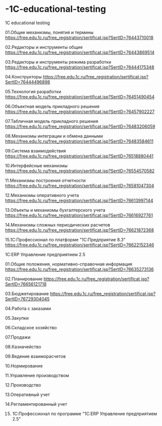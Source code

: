 # -1C-educational-testing
 1C educational testing
 
01.Общие механизмы, понятия и термины 
https://free.edu.1c.ru/free_registration/sertificat.jsp?SertID=76443710018

02.Редакторы и инструменты общие  
https://free.edu.1c.ru/free_registration/sertificat.jsp?SertID=76443869514

03.Редакторы и инструменты режима разработки
https://free.edu.1c.ru/free_registration/sertificat.jsp?SertID=76444175348

04.Конструкторы
https://free.edu.1c.ru/free_registration/sertificat.jsp?SertID=76444496898

05.Технология разработки
https://free.edu.1c.ru/free_registration/sertificat.jsp?SertID=76451490454

06.Объектная модель прикладного решения
https://free.edu.1c.ru/free_registration/sertificat.jsp?SertID=76457902227

07.Табличная модель прикладного решения
https://free.edu.1c.ru/free_registration/sertificat.jsp?SertID=76483206059

08.Механизмы интеграции и обмена данными
https://free.edu.1c.ru/free_registration/sertificat.jsp?SertID=76483584611

09.Система взаимодействия
https://free.edu.1c.ru/free_registration/sertificat.jsp?SertID=76518880441

10.Интерфейсные механизмы
https://free.edu.1c.ru/free_registration/sertificat.jsp?SertID=76554570582

11.Механизмы построения отчетности
https://free.edu.1c.ru/free_registration/sertificat.jsp?SertID=76581047304

12.Механизмы оперативного учета
https://free.edu.1c.ru/free_registration/sertificat.jsp?SertID=76613997144

13.Объекты и механизмы бухгалтерского учета
https://free.edu.1c.ru/free_registration/sertificat.jsp?SertID=76616927761

14.Механизмы сложных периодических расчетов
https://free.edu.1c.ru/free_registration/sertificat.jsp?SertID=76621872368

15.1С:Профессионал по платформе "1С:Предприятие 8.3"
https://free.edu.1c.ru/free_registration/sertificat.jsp?SertID=76622152346

1С:ERP Управление предприятием 2.5

01.Общие положения, нормативно-справочная информация
https://free.edu.1c.ru/free_registration/sertificat.jsp?SertID=76635273136

02.Планирование
https://free.edu.1c.ru/free_registration/sertificat.jsp?SertID=76656121718

03.Бюджетирование
https://free.edu.1c.ru/free_registration/sertificat.jsp?SertID=76729304045

04.Работа с заказами

05.Закупки

06.Складское хозяйство

07.Продажи

08.Казначейство

09.Ведение взаиморасчетов

10.Нормирование

11.Управление производством

12.Производство

13.Оперативный учет

14.Регламентированный учет

15. 1С:Профессионал по программе "1С:ERP Управление предприятием 2.5"
    
